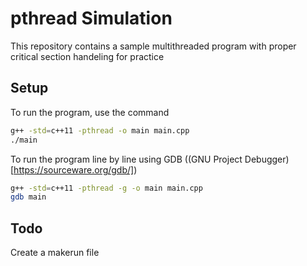 # pthread Simulation

This repository contains a sample multithreaded program with proper critical section handeling for practice

## Setup

To run the program, use the command
``` bash
g++ -std=c++11 -pthread -o main main.cpp
./main
```

To run the program line by line using GDB ((GNU Project Debugger)[https://sourceware.org/gdb/])
``` bash
g++ -std=c++11 -pthread -g -o main main.cpp
gdb main
```

## Todo

Create a makerun file
